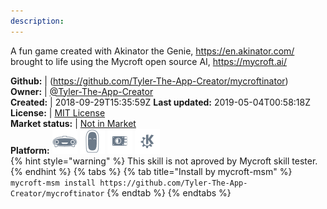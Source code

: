 ```yaml
---
description: 
---
```

A fun game created with Akinator the Genie, https://en.akinator.com/
brought to life using the Mycroft open source AI, https://mycroft.ai/

**Github:** | (https://github.com/Tyler-The-App-Creator/mycroftinator)  
**Owner:** | [@Tyler-The-App-Creator](https://github.com/Tyler-The-App-Creator)  
**Created:** | 2018-09-29T15:35:59Z  **Last updated:** 2019-05-04T00:58:18Z  
**License:** | [MIT License](https://api.github.com/licenses/mit)  
**Market status:** | [Not in Market](https://market.mycroft.ai/skill/)  
**Platform:**   ![](.gitbook/assets/mark-1-icon.png)  ![](.gitbook/assets/mark-2-icon.png)  ![](.gitbook/assets/picroft-icon.png)  ![](.gitbook/assets/kde.png)   
{% hint style="warning" %}
This skill is not aproved by Mycroft skill tester.
{% endhint %}
  {% tabs %}
{% tab title="Install by mycroft-msm" %}
``` mycroft-msm install https://github.com/Tyler-The-App-Creator/mycroftinator```
{% endtab %}
  {% endtabs %}
  